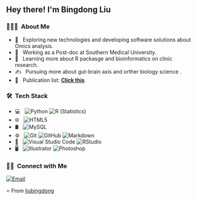 
<h2> Hey there! I'm Bingdong Liu</h2>

<h3> 👨🏻‍💻 &nbsp;About Me </h3>

- 🤔 &nbsp; Exploring new technologies and developing software solutions about Omics analysis.
- 💼 &nbsp; Working as a Post-doc at Southern Medical University.
- 🌱 &nbsp; Learning more about R packasge and bioinformatics on clinic research.
- ✍️ &nbsp; Pursuing more about  gut-brain axis and orther biology science .
- 🔖 &nbsp; Publication list: [**Click this**](https://scholar.google.com/citations?user=ai5AvYwAAAAJ&hl)
<h3> 🛠 &nbsp;Tech Stack</h3>

- 💻 &nbsp;
  ![Python](https://img.shields.io/badge/-Python-333333?style=flat&logo=python)
  ![R (Statistics)](https://img.shields.io/badge/-R-333333?style=flat&logo=R&logoColor=276DC3)
- 🌐 &nbsp;
  ![HTML5](https://img.shields.io/badge/-HTML5-333333?style=flat&logo=HTML5)
- 🛢 &nbsp;
  ![MySQL](https://img.shields.io/badge/-MySQL-333333?style=flat&logo=mysql)
- ⚙️ &nbsp;
  ![Git](https://img.shields.io/badge/-Git-333333?style=flat&logo=git)
  ![GitHub](https://img.shields.io/badge/-GitHub-333333?style=flat&logo=github)
  ![Markdown](https://img.shields.io/badge/-Markdown-333333?style=flat&logo=markdown)
- 🔧 &nbsp;
  ![Visual Studio Code](https://img.shields.io/badge/-Visual%20Studio%20Code-333333?style=flat&logo=visual-studio-code&logoColor=007ACC)
  ![RStudio](https://img.shields.io/badge/-RStudio-333333?style=flat&logo=rstudio)
- 🖥 &nbsp;
  ![Illustrator](https://img.shields.io/badge/-Illustrator-333333?style=flat&logo=adobe-illustrator)
  ![Photoshop](https://img.shields.io/badge/-Photoshop-333333?style=flat&logo=adobe-photoshop)


<h3> 🤝🏻 &nbsp;Connect with Me </h3>

<p align="left">
<a href="mailto:liubingdong@i.smu.edu.cn"><img alt="Email" src="https://img.shields.io/badge/Email-liubingdong@i.smu.edu.cn-blue?style=flat-square&logo=gmail"></a>
</p>

⭐️ From [liubingdong](https://github.com/liubingdong)
